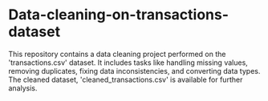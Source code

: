 # Data-cleaning-on-transactions-dataset
This repository contains a data cleaning project performed on the 'transactions.csv' dataset. It includes tasks like handling missing values, removing duplicates, fixing data inconsistencies, and converting data types. The cleaned dataset, 'cleaned_transactions.csv' is available for further analysis.
